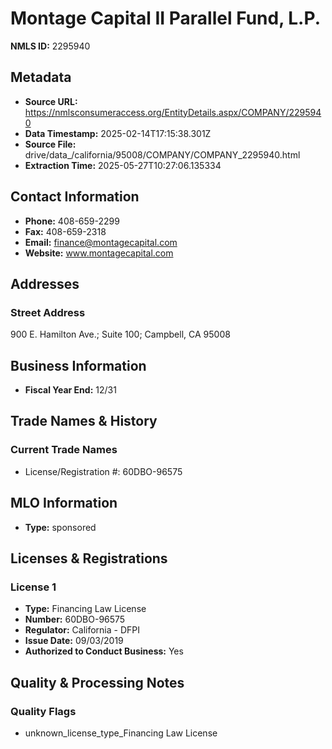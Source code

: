 # Montage Capital II Parallel Fund, L.P.

**NMLS ID:** 2295940

## Metadata
- **Source URL:** https://nmlsconsumeraccess.org/EntityDetails.aspx/COMPANY/2295940
- **Data Timestamp:** 2025-02-14T17:15:38.301Z
- **Source File:** drive/data_/california/95008/COMPANY/COMPANY_2295940.html
- **Extraction Time:** 2025-05-27T10:27:06.135334

## Contact Information
- **Phone:** 408-659-2299
- **Fax:** 408-659-2318
- **Email:** finance@montagecapital.com
- **Website:** www.montagecapital.com

## Addresses
### Street Address
900 E. Hamilton Ave.; Suite 100; Campbell, CA 95008

## Business Information
- **Fiscal Year End:** 12/31

## Trade Names & History
### Current Trade Names
- License/Registration #: 60DBO-96575

## MLO Information
- **Type:** sponsored

## Licenses & Registrations

### License 1
- **Type:** Financing Law License
- **Number:** 60DBO-96575
- **Regulator:** California - DFPI
- **Issue Date:** 09/03/2019
- **Authorized to Conduct Business:** Yes

## Quality & Processing Notes
### Quality Flags
- unknown_license_type_Financing Law License
